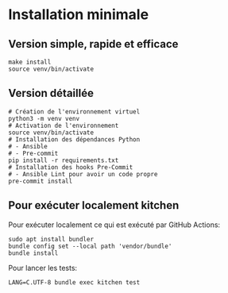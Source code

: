 # Installation minimale

## Version simple, rapide et efficace

```shell
make install
source venv/bin/activate
```

## Version détaillée

```shell
# Création de l'environnement virtuel
python3 -m venv venv
# Activation de l'environnement
source venv/bin/activate
# Installation des dépendances Python
# - Ansible
# - Pre-commit
pip install -r requirements.txt
# Installation des hooks Pre-Commit
# - Ansible Lint pour avoir un code propre
pre-commit install
```


## Pour exécuter localement kitchen

Pour exécuter localement ce qui est exécuté par GitHub Actions:
```shell
sudo apt install bundler
bundle config set --local path 'vendor/bundle'
bundle install
```

Pour lancer les tests:
```shell
LANG=C.UTF-8 bundle exec kitchen test
```
